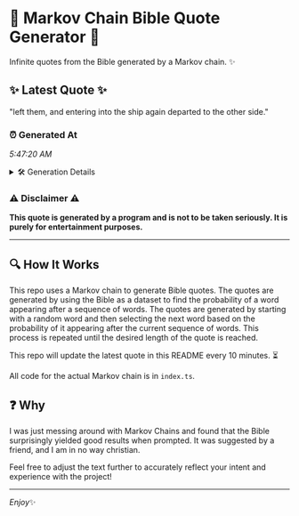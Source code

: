 # 📖 Markov Chain Bible Quote Generator 📖

Infinite quotes from the Bible generated by a Markov chain. ✨

## ✨ Latest Quote ✨
"left them, and entering into the ship again departed to the other side."

### ⏰ Generated At
*5:47:20 AM*

<details>
    <summary>🛠️ Generation Details</summary>
    <p>
        <strong>🌱 Seed:</strong> left<br>
        <strong>🔄 Iterations:</strong> 12<br>
        <strong>📜 Context History:</strong><br>[ left ]: them,<br>[ left, them, ]: and<br>[ left, them,, and ]: entering<br>[ left, them,, and, entering ]: into<br>[ left, them,, and, entering, into ]: the<br>[ left, them,, and, entering, into, the ]: ship<br>[ them,, and, entering, into, the, ship ]: again<br>[ and, entering, into, the, ship, again ]: departed<br>[ entering, into, the, ship, again, departed ]: to<br>[ into, the, ship, again, departed, to ]: the<br>[ the, ship, again, departed, to, the ]: other<br>[ ship, again, departed, to, the, other ]: side.<br>
    </p>
</details>

### ⚠️ Disclaimer ⚠️
**This quote is generated by a program and is not to be taken seriously. It is purely for entertainment purposes.**

---

## 🔍 How It Works

This repo uses a Markov chain to generate Bible quotes. The quotes are generated by using the Bible as a dataset to find the probability of a word appearing after a sequence of words. The quotes are generated by starting with a random word and then selecting the next word based on the probability of it appearing after the current sequence of words. This process is repeated until the desired length of the quote is reached.

This repo will update the latest quote in this README every 10 minutes. ⏳

All code for the actual Markov chain is in `index.ts`.

## ❓ Why

I was just messing around with Markov Chains and found that the Bible surprisingly yielded good results when prompted. 
It was suggested by a friend, and I am in no way christian.

Feel free to adjust the text further to accurately reflect your intent and experience with the project!

---

*Enjoy*✨
